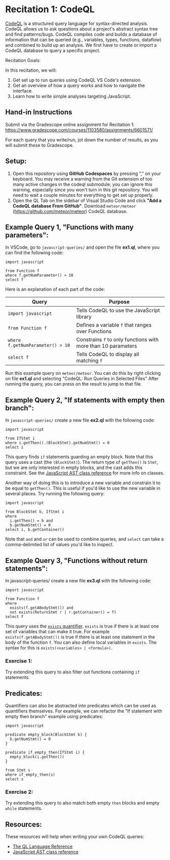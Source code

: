 Recitation 1: CodeQL
====================

[CodeQL](https://codeql.github.com/) is a structured query language for syntax-directed analysis. CodeQL allows us to ask questions about a project's abstract syntax tree and find patterns/bugs. CodeQL compiles code and builds a database of information that can be queried (e.g., variables, types, functions, dataflow) and combined to build up an analysis. We first have to create or import a CodeQL database to query a specific project.

Recitation Goals:

In this recitation, we will:

1. Get set up to run queries using CodeQL VS Code's extension.
2. Get an overview of how a query works and how to navigate the interface.
3. Learn how to write simple analyses targeting JavaScript.

## Hand-in Instructions ##
Submit via the Gradescope online assignment for Recitation 1: https://www.gradescope.com/courses/1103580/assignments/6601571/

For each query that you write/run, jot down the number of results, as you will submit these to Gradescope.

Setup:
------
1. Open this repository using **GitHub Codespaces** by pressing "," on your keyboard. You may receive a warning from the Git extension of too many active changes in the codeql submodule; you can ignore this warning, especially since you won't turn in this git repository. You will need to wait a couple minutes for everything to get set up properly. 
2. Open the QL Tab on the sidebar of Visual Studio Code and click **"Add a CodeQL database From GitHub"**. Download `meteor/meteor` (https://github.com/meteor/meteor) CodeQL database.


Example Query 1, "Functions with many parameters":
--------------------------------------------------
In VSCode, go to `javascript-queries/` and open the file **ex1.ql**, where you can
find the following code:

```
import javascript

from Function f
where f.getNumParameter() > 10
select f
```

Here is an explanation of each part of the code:

| Query                            | Purpose                                                       |
|----------------------------------|---------------------------------------------------------------|
| `import javascript`              | Tells CodeQL to use the JavaScript library                    |
| `from Function f`                | Defines a variable `f` that ranges over Functions             |
| `where f.getNumParameter() > 10` | Constrains `f` to only functions with more than 10 parameters |
| `select f`                       | Tells CodeQL to display all matching `f`                      |

Run this example query on `meteor/meteor`.
You can do this by right clicking on file **ex1.ql** and selecting "CodeQL: Run Queries in Selected Files"
After running the query, you can press on the result to jump to that file.


Example Query 2, "If statements with empty then branch":
--------------------------------------------------------

In `javascript-queries/` create a new file **ex2.ql** with the following code:

```
import javascript

from IfStmt i
where i.getThen().(BlockStmt).getNumStmt() = 0
select i
```

This query finds `if` statements guarding an empty block. Note that this query
uses a cast (the `(BlockStmt)`). The return type of `getThen()` is `Stmt`, but
we are only interested in empty blocks, and the cast adds this constraint. See
the [JavaScript AST class
reference](https://codeql.github.com/docs/codeql-language-guides/abstract-syntax-tree-classes-for-working-with-javascript-and-typescript-programs)
for more info on classes.

Another way of doing this is to introduce a new variable and constrain it to be
equal to `getThen()`. This is useful if you'd like to use the new variable in
several places. Try running the following query:

```
import javascript

from BlockStmt b, IfStmt i
where
  i.getThen() = b and
  b.getNumStmt() = 0
select i, b.getContainer()
```

Note that `and` and `or` can be used to combine queries, and `select` can take a
comma-delimited list of values you'd like to inspect.

Example Query 3, "Functions without return statements":
-------------------------------------------------------
In javascript-queries/ create a new file **ex3.ql** with the following code:

```
import javascript

from Function f
where
  exists(f.getABodyStmt()) and
  not exists(ReturnStmt r | r.getContainer() = f)
select f
```

This query uses the [`exists`
quantifier](https://codeql.github.com/docs/ql-language-reference/formulas/#exists). `exists`
is true if there is at least one set of variables that can make it true. For
example `exists(f.getABodyStmt())` is true if there is at least one statement in
the body of the function `f`. You can also define local variables in
`exists`. The syntax for this is `exists(<variables> | <formula>)`.

### Exercise 1:
Try extending this query to also filter out functions containing `if` statements.

Predicates:
-----------
Quantifiers can also be abstracted into predicates which can be used as
quantifiers themselves. For example, we can refactor the "If statement with
empty then branch" example using predicates:

```
import javascript

predicate empty_block(BlockStmt b) {
  b.getNumStmt() = 0
}

predicate if_empty_then(IfStmt i) {
  empty_block(i.getThen())
}

from Stmt s
where if_empty_then(s)
select s
```

### Exercise 2: 
Try extending this query to also match both empty `then` blocks and  empty `while` statements.

Resources:
----------
These resources will help when writing your own CodeQL queries:

- [The QL Language Reference](https://codeql.github.com/docs/ql-language-reference)
- [JavaScript AST class
  reference](https://codeql.github.com/docs/codeql-language-guides/abstract-syntax-tree-classes-for-working-with-javascript-and-typescript-programs)
